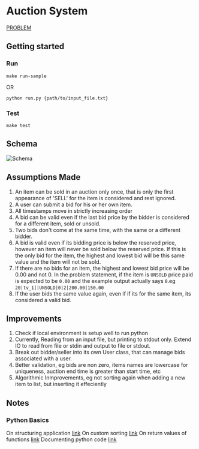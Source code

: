 # Auction System

[PROBLEM](PROBLEM.md)

## Getting started

### Run

`make run-sample`

OR

`python run.py {path/to/input_file.txt}`

### Test

`make test`

## Schema
 
![Schema](https://cdn-std.droplr.net/files/acc_279689/Gy5hLm "Schema" )

## Assumptions Made

1. An item can be sold in an auction only once, that is only the first appearance of 'SELL' for the item is considered and rest ignored.
2. A user can submit a bid for his or her own item.
3. All timestamps move in strictly increasing order
4. A bid can be valid even if the last bid price by the bidder is considered for a different item, sold or unsold.
5. Two bids don't come at the same time, with the same or a different bidder.
6. A bid is valid even if its bidding price is below the reserved price, however an item will never be sold below the reserved price. If this is the only bid for the item, the highest and lowest bid will be this same value and the item will not be sold.
7. If there are no bids for an item, the highest and lowest bid price will be 0.00 and not 0. In the problem statement, if the item is `UNSOLD` price paid is expected to be `0.00` and the example output actually says `0`.eg `20|tv_1||UNSOLD|0|2|200.00|150.00`
8. If the user bids the same value again, even if if its for the same item, its considered a valid bid.

## Improvements


1. Check if local environment is setup well to run python
2. Currently, Reading from an input file, but printing to stdout only. Extend IO to read from file or stdin and output to file or stdout.
3. Break out bidder/seller into its own User class, that can manage bids associated with a user.
4. Better validation, eg bids are non zero, items names are lowercase for uniqueness, auction end time is greater than start time, etc
5. Algorithmic Inmprovements, eg not sorting again when adding a new item to list, but inserting it effeciently

## Notes

### Python Basics

On structuring application [link](https://www.kennethreitz.org/essays/repository-structure-and-python)
On custom sorting [link](https://portingguide.readthedocs.io/en/latest/comparisons.html)
On return values of functions [link](http://www.compciv.org/guides/python/fundamentals/function-definitions/)
Documenting python code [link](https://realpython.com/documenting-python-code/)

